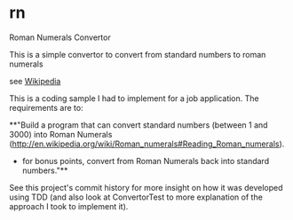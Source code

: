 rn
==

Roman Numerals Convertor

This is a simple convertor to convert from standard numbers to roman numerals

see [Wikipedia](http://en.wikipedia.org/wiki/Roman_numerals#Reading_Roman_numerals)

This is a coding sample I had to implement for a job application. The requirements are to:

**"Build a program that can convert standard numbers (between 1 and 3000) into Roman Numerals (http://en.wikipedia.org/wiki/Roman_numerals#Reading_Roman_numerals).
 - for bonus points, convert from Roman Numerals back into standard numbers."**


See this project's commit history for more insight on how it was developed using TDD (and also look at ConvertorTest to more explanation of the approach I took to implement it).

